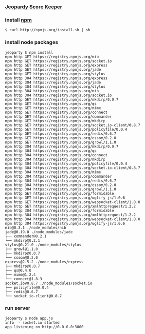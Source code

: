 ### [Jeopardy Score Keeper](http://jeoparty.nodejitsu.com/)

### install [npm](http://npmjs.org/)

    $ curl http://npmjs.org/install.sh | sh

### install node packages

    jeoparty $ npm install
    npm http GET https://registry.npmjs.org/nib
    npm http GET https://registry.npmjs.org/socket.io
    npm http GET https://registry.npmjs.org/express
    npm http GET https://registry.npmjs.org/jade
    npm http GET https://registry.npmjs.org/stylus
    npm http 304 https://registry.npmjs.org/express
    npm http 304 https://registry.npmjs.org/jade
    npm http 304 https://registry.npmjs.org/stylus
    npm http 304 https://registry.npmjs.org/nib
    npm http 304 https://registry.npmjs.org/socket.io
    npm http GET https://registry.npmjs.org/mkdirp/0.0.7
    npm http GET https://registry.npmjs.org/qs
    npm http GET https://registry.npmjs.org/mime
    npm http GET https://registry.npmjs.org/connect
    npm http GET https://registry.npmjs.org/commander
    npm http GET https://registry.npmjs.org/mkdirp
    npm http GET https://registry.npmjs.org/socket.io-client/0.8.7
    npm http GET https://registry.npmjs.org/policyfile/0.0.4
    npm http GET https://registry.npmjs.org/redis/0.6.7
    npm http GET https://registry.npmjs.org/cssom/0.2.0
    npm http GET https://registry.npmjs.org/growl/1.1.0
    npm http 304 https://registry.npmjs.org/mkdirp/0.0.7
    npm http 304 https://registry.npmjs.org/qs
    npm http 304 https://registry.npmjs.org/connect
    npm http 304 https://registry.npmjs.org/mkdirp
    npm http 304 https://registry.npmjs.org/policyfile/0.0.4
    npm http 304 https://registry.npmjs.org/socket.io-client/0.8.7
    npm http 304 https://registry.npmjs.org/mime
    npm http 304 https://registry.npmjs.org/commander
    npm http 304 https://registry.npmjs.org/redis/0.6.7
    npm http 304 https://registry.npmjs.org/cssom/0.2.0
    npm http 304 https://registry.npmjs.org/growl/1.1.0
    npm http GET https://registry.npmjs.org/formidable
    npm http GET https://registry.npmjs.org/uglify-js/1.0.6
    npm http GET https://registry.npmjs.org/websocket-client/1.0.0
    npm http GET https://registry.npmjs.org/xmlhttprequest/1.2.2
    npm http 304 https://registry.npmjs.org/formidable
    npm http 304 https://registry.npmjs.org/xmlhttprequest/1.2.2
    npm http 304 https://registry.npmjs.org/websocket-client/1.0.0
    npm http 304 https://registry.npmjs.org/uglify-js/1.0.6
    nib@0.3.1 ./node_modules/nib 
    jade@0.19.0 ./node_modules/jade 
    ├── commander@0.2.1
    └── mkdirp@0.2.1
    stylus@0.21.0 ./node_modules/stylus 
    ├── growl@1.1.0
    ├── mkdirp@0.0.7
    └── cssom@0.2.0
    express@2.5.2 ./node_modules/express 
    ├── mkdirp@0.0.7
    ├── qs@0.4.0
    ├── mime@1.2.4
    └── connect@1.8.3
    socket.io@0.8.7 ./node_modules/socket.io 
    ├── policyfile@0.0.4
    ├── redis@0.6.7
    └── socket.io-client@0.8.7

### run server

    jeoparty $ node app.js 
    info  - socket.io started
    app listening on http://0.0.0.0:3000
